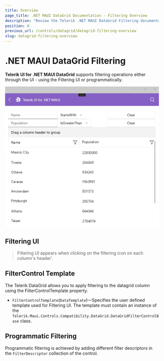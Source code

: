 ```yaml
---
title: Overview
page_title: .NET MAUI DataGrid Documentation - Filtering Overview
description: "Review the Telerik .NET MAUI DataGrid Filtering documentation article to learn more about all built in filtering functions you can use."
position: 0
previous_url: /controls/datagrid/datagrid-filtering-overview
slug: datagrid-filtering-overview
---
```


# .NET MAUI DataGrid Filtering

**Telerik UI for .NET MAUI DataGrid** supports filtering operations either through the UI - using the Filtering UI or programmatically.

![Filtering UI](../filtering/images/datagrid-filtering-ui.gif)

## Filtering UI

> Filtering UI appears when clicking on the filtering icon on each column's header'.

## FilterControl Template

The Telerik DataGrid allows you to apply filtering to the datagrid column using the FilterControlTemplate property.

* `FilterControlTemplate`(`DataTemplate`)&mdash;Specifies the user defined template used for Filtering UI. The template must contain an instance of the `Telerik.Maui.Controls.Compatibility.DataGrid.DataGridFilterControlBase` class.

## Programmatic Filtering

Programmatic filtering is achieved by adding different filter descriptors in the `FilterDescriptor` collection of the control.
